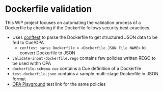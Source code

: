 # Dockerfile validation

This WIP project focuses on automating the validation process of a Dockerfile by checking if the Dockerfile follows security best-practices.

- Uses [conftest](https://www.conftest.dev/) to parse the Dockerfile to get structured JSON data to be fed to Cue/OPA
    - `conftest parse Dockerfile > <Dockerfile JSON File NAME>` to convert Dockerfile to JSON
- `validate-input-dockerfile.rego` contains few policies written REGO to be used withh OPA
- `dockerfile-schema.cue` contains a Cue definition of a Dockerfile
- `test-dockerfile.json` contains a sample multi-stage Dockerfile in JSON format 
- [OPA Playground](https://play.openpolicyagent.org/p/OSMY88VouF) test link for the same policies


